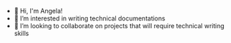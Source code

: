 - 👋 Hi, I'm Angela!
- 👀 I’m interested in writing technical documentations 
- 💞️ I’m looking to collaborate on projects that will require technical writing skills 

<!---
nielsenangela9/nielsenangela9 is a ✨ special ✨ repository because its `README.md` (this file) appears on your GitHub profile.
You can click the Preview link to take a look at your changes.
--->
